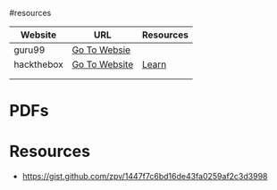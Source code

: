 #resources 




| Website    | URL                                                                   | Resources                                                      |
| ---------- | --------------------------------------------------------------------- | -------------------------------------------------------------- |
| guru99     | [Go To Websie](https://www.guru99.com/ethical-hacking-tutorials.html) |                                                                |
| hackthebox | [Go To Website ](https://www.hackthebox.com/hacker)                   | [Learn](https://www.hackthebox.com/resources/hacking-glossary) |
|            |                                                                       |                                                                |
|            |                                                                       |                                                                |






# PDFs

# Resources
* https://gist.github.com/zpv/1447f7c6bd16de43fa0259af2c3d3998